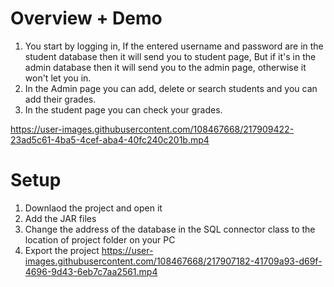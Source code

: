 # Overview + Demo
1. You start by logging in, If the entered username and password are in the student database then it will send you to student page, But if it's in the admin database then it will send you to the admin page, otherwise it won't let you in.
2. In the Admin page you can add, delete or search students and you can add their grades.
3. In the student page you can check your grades.


<https://user-images.githubusercontent.com/108467668/217909422-23ad5c61-4ba5-4cef-aba4-40fc240c201b.mp4>



# Setup
1. Downlaod the project and open it
2. Add the JAR files
3. Change the address of the database in the SQL connector class to the location of project folder on your PC
4. Export the project
<https://user-images.githubusercontent.com/108467668/217907182-41709a93-d69f-4696-9d43-6eb7c7aa2561.mp4>
